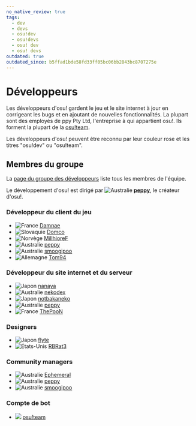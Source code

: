 ```yaml
---
no_native_review: true
tags:
  - dev
  - devs
  - osu!dev
  - osu!devs
  - osu! dev
  - osu! devs
outdated: true
outdated_since: b5ffad1bde58fd33ff05bc06bb2843bc8707275e
---
```


# Développeurs

Les développeurs d'osu! gardent le jeu et le site internet à jour en corrigeant les bugs et en ajoutant de nouvelles fonctionnalités. La plupart sont des employés de ppy Pty Ltd, l'entreprise à qui appartient osu!. Ils forment la plupart de la [osu!team](/wiki/People/The_Team).

Les développeurs d'osu! peuvent être reconnu par leur couleur rose et les titres "osu!dev" ou "osu!team".

## Membres du groupe

La [page du groupe des développeurs](https://osu.ppy.sh/groups/11) liste tous les membres de l'équipe.

Le développement d'osu! est dirigé par ![][flag_AU] **[peppy](https://osu.ppy.sh/users/2)**, le créateur d'osu!.

### Développeur du client du jeu

- ![][flag_FR] [Damnae](https://osu.ppy.sh/users/989377)
- ![][flag_SK] [Domco](https://osu.ppy.sh/users/3562660)
- ![][flag_NO] [MillhioreF](https://osu.ppy.sh/users/941094)
- ![][flag_AU] [peppy](https://osu.ppy.sh/users/2)
- ![][flag_AU] [smoogipoo](https://osu.ppy.sh/users/1040328)
- ![][flag_DE] [Tom94](https://osu.ppy.sh/users/1857058)

### Développeur du site internet et du serveur

- ![][flag_JP] [nanaya](https://osu.ppy.sh/users/2387883)
- ![][flag_AU] [nekodex](https://osu.ppy.sh/users/102)
- ![][flag_JP] [notbakaneko](https://osu.ppy.sh/users/10751776)
- ![][flag_AU] [peppy](https://osu.ppy.sh/users/2)
- ![][flag_FR] [ThePooN](https://osu.ppy.sh/users/718454)

### Designers

- ![][flag_JP] [flyte](https://osu.ppy.sh/users/3103765)
- ![][flag_US] [RBRat3](https://osu.ppy.sh/users/307202)

### Community managers

- ![][flag_AU] [Ephemeral](https://osu.ppy.sh/users/102335)
- ![][flag_AU] [peppy](https://osu.ppy.sh/users/2)
- ![][flag_AU] [smoogipoo](https://osu.ppy.sh/users/1040328)

### Compte de bot

- ![][flag___] [osu!team](https://osu.ppy.sh/users/4341397)

[flag_AU]: /wiki/shared/flag/AU.gif "Australie"
[flag_DE]: /wiki/shared/flag/DE.gif "Allemagne"
[flag_FR]: /wiki/shared/flag/FR.gif "France"
[flag_JP]: /wiki/shared/flag/JP.gif "Japon"
[flag_NO]: /wiki/shared/flag/NO.gif "Norvège"
[flag_SK]: /wiki/shared/flag/SK.gif "Slovaquie"
[flag_US]: /wiki/shared/flag/US.gif "États-Unis"
[flag___]: /wiki/shared/flag/__.gif
